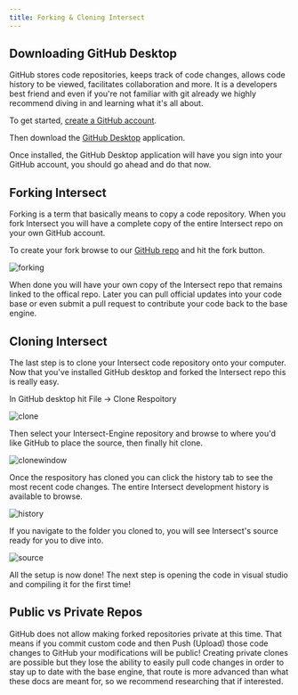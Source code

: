 ```yaml
---
title: Forking & Cloning Intersect
---
```



## Downloading GitHub Desktop
GitHub stores code repositories, keeps track of code changes, allows code history to be viewed, facilitates collaboration and more. It is a developers best friend and even if you're not familiar with git already we highly recommend diving in and learning what it's all about.

To get started, [create a GitHub account](https://github.com/join).

Then download the [GitHub Desktop](https://desktop.github.com/) application.

Once installed, the GitHub Desktop application will have you sign into your GitHub account, you should go ahead and do that now.


## Forking Intersect
Forking is a term that basically means to copy a code repository. When you fork Intersect you will have a complete copy of the entire Intersect repo on your own GitHub account.

To create your fork browse to our [GitHub repo](https://github.com/AscensionGameDev/Intersect-Engine) and hit the fork button.

![forking](https://www.ascensiongamedev.com/resources/filehost/209a31015a60ae45664c25e82d17b688.png)

When done you will have your own copy of the Intersect repo that remains linked to the offical repo. Later you can pull official updates into your code base or even submit a pull request to contribute your code back to the base engine.

## Cloning Intersect
The last step is to clone your Intersect code repository onto your computer. Now that you've installed GitHub desktop and forked the Intersect repo this is really easy.

In GitHub desktop hit File -> Clone Respoitory

![clone](https://www.ascensiongamedev.com/resources/filehost/0af5968fd1c76523d47008fad2995e03.png)

Then select your Intersect-Engine repository and browse to where you'd like GitHub to place the source, then finally hit clone.

![clonewindow](https://www.ascensiongamedev.com/resources/filehost/995b88e52387640a3737a6ac8038234a.png)

Once the respository has cloned you can click the history tab to see the most recent code changes. The entire Intersect development history is available to browse.

![history](https://www.ascensiongamedev.com/resources/filehost/7016abaea36e72a6bcf00a6b6a3b9b3e.png)

If you navigate to the folder you cloned to, you will see Intersect's source ready for you to dive into.

![source](https://www.ascensiongamedev.com/resources/filehost/34775c4d0e6b0359eb1aa908eb4a228d.png)

All the setup is now done! The next step is opening the code in visual studio and compiling it for the first time!

## Public vs Private Repos

GitHub does not allow making forked repositories private at this time. That means if you commit custom code and then Push (Upload) those code changes to GitHub your modifications will be public! Creating private clones are possible but they lose the ability to easily pull code changes in order to stay up to date with the base engine, that route is more advanced than what these docs are meant for, so we recommend researching that if interested.
